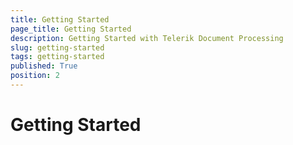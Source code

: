 ```yaml
---
title: Getting Started
page_title: Getting Started
description: Getting Started with Telerik Document Processing
slug: getting-started
tags: getting-started
published: True
position: 2
---
```


# Getting Started